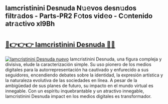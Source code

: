## Iamcristinini Desnuda N𝚞𝚎vos desn𝚞dos filtr𝚊dos - Parts-PR2 F𝚘tos vid𝚎o - C𝚘ntenido atr𝚊ctivo xI9Bh

# <h2><a href="http://mb5ht8.tromn.icu/?c=Iamcristinini+Desnuda">🔗👉👉👉 Iamcristinini Desnuda 🔗🔗</a></h2>

[![Iamcristinini Desnuda nuevo](https://i.imgur.com/pEAQMta.gif)](http://mb5ht8.tromn.icu/?c=Iamcristinini+Desnuda)
Iamcristinini Desnuda, una figura compleja y divisiva, elude la caracterización simple. Su uso pionero de los medios digitales para la autorrepresentación ha cautivado y enfurecido a sus seguidores, encendiendo debates sobre la identidad, la expresión artística y la naturaleza evolutiva de las sociedades en línea. A pesar de la ambigüedad de sus planes de futuro, su impacto en el mundo virtual es innegable. Con un espíritu inquebrantable y un atractivo innegable, Iamcristinini Desnuda impact en los medios digitales es transformador.
